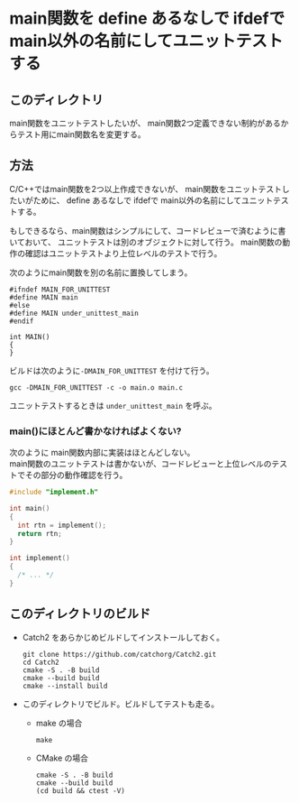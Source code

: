 # main関数を define あるなしで ifdefで main以外の名前にしてユニットテストする

## このディレクトリ

main関数をユニットテストしたいが、
main関数2つ定義できない制約があるからテスト用にmain関数名を変更する。



## 方法
C/C++ではmain関数を2つ以上作成できないが、
main関数をユニットテストしたいがために、
define あるなしで ifdefで main以外の名前にしてユニットテストする。

もしできるなら、main関数はシンプルにして、コードレビューで済むように書いておいて、
ユニットテストは別のオブジェクトに対して行う。
main関数の動作の確認はユニットテストより上位レベルのテストで行う。

次のようにmain関数を別の名前に置換してしまう。
```
#ifndef MAIN_FOR_UNITTEST
#define MAIN main
#else
#define MAIN under_unittest_main
#endif

int MAIN()
{
}
```

ビルドは次のように`-DMAIN_FOR_UNITTEST` を付けて行う。
```
gcc -DMAIN_FOR_UNITTEST -c -o main.o main.c
```

ユニットテストするときは `under_unittest_main` を呼ぶ。

### main()にほとんど書かなければよくない?

次のように main関数内部に実装はほとんどしない。  
main関数のユニットテストは書かないが、コードレビューと上位レベルのテストでその部分の動作確認を行う。

```c++
#include "implement.h"

int main()
{
  int rtn = implement();
  return rtn;
}
```

```c++
int implement()
{
  /* ... */
}
```

## このディレクトリのビルド


* Catch2 をあらかじめビルドしてインストールしておく。
  ``` shell
  git clone https://github.com/catchorg/Catch2.git
  cd Catch2
  cmake -S . -B build
  cmake --build build
  cmake --install build
  ```

* このディレクトリでビルド。ビルドしてテストも走る。
  * make の場合
    ``` shell
    make
    ```
  * CMake の場合
    ``` shell
    cmake -S . -B build
    cmake --build build
    (cd build && ctest -V)
    ```

